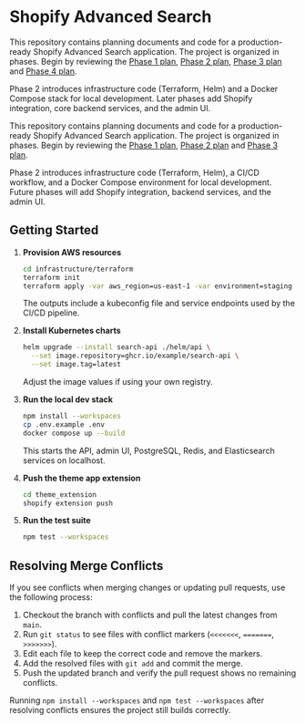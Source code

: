 # Shopify Advanced Search




This repository contains planning documents and code for a production-ready Shopify Advanced Search application. The project is organized in phases. Begin by reviewing the [Phase 1 plan](docs/phase1_plan.md), [Phase 2 plan](docs/phase2_plan.md), [Phase 3 plan](docs/phase3_plan.md) and [Phase 4 plan](docs/phase4_plan.md).

Phase 2 introduces infrastructure code (Terraform, Helm) and a Docker Compose stack for local development. Later phases add Shopify integration, core backend services, and the admin UI.


This repository contains planning documents and code for a production-ready Shopify Advanced Search application. The project is organized in phases. Begin by reviewing the [Phase 1 plan](docs/phase1_plan.md), [Phase 2 plan](docs/phase2_plan.md) and [Phase 3 plan](docs/phase3_plan.md).

Phase 2 introduces infrastructure code (Terraform, Helm), a CI/CD workflow, and a Docker Compose environment for local development. Future phases will add Shopify integration, backend services, and the admin UI.



## Getting Started

1. **Provision AWS resources**
   ```bash
   cd infrastructure/terraform
   terraform init
   terraform apply -var aws_region=us-east-1 -var environment=staging
   ```
   The outputs include a kubeconfig file and service endpoints used by the CI/CD pipeline.

2. **Install Kubernetes charts**
   ```bash
   helm upgrade --install search-api ./helm/api \
     --set image.repository=ghcr.io/example/search-api \
     --set image.tag=latest
   ```
   Adjust the image values if using your own registry.

3. **Run the local dev stack**
   ```bash
   npm install --workspaces
   cp .env.example .env
   docker compose up --build
   ```
   This starts the API, admin UI, PostgreSQL, Redis, and Elasticsearch services on localhost.

4. **Push the theme app extension**
   ```bash
   cd theme_extension
   shopify extension push
   ```

5. **Run the test suite**
   ```bash
   npm test --workspaces
   ```

## Resolving Merge Conflicts

If you see conflicts when merging changes or updating pull requests, use the following process:

1. Checkout the branch with conflicts and pull the latest changes from `main`.
2. Run `git status` to see files with conflict markers (`<<<<<<<`, `=======`, `>>>>>>>`).
3. Edit each file to keep the correct code and remove the markers.
4. Add the resolved files with `git add` and commit the merge.
5. Push the updated branch and verify the pull request shows no remaining conflicts.

Running `npm install --workspaces` and `npm test --workspaces` after resolving conflicts ensures the project still builds correctly.


